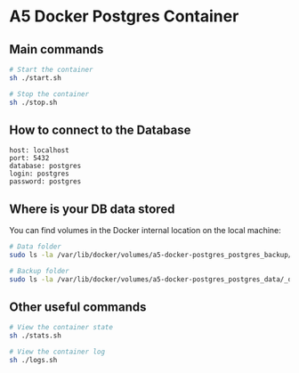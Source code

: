 # A5 Docker Postgres Container

## Main commands

``` sh
# Start the container
sh ./start.sh

# Stop the container
sh ./stop.sh
```

## How to connect to the Database

```
host: localhost
port: 5432
database: postgres
login: postgres
password: postgres
```

## Where is your DB data stored

You can find volumes in the Docker internal location on the local machine:

``` sh
# Data folder
sudo ls -la /var/lib/docker/volumes/a5-docker-postgres_postgres_backup/_data

# Backup folder
sudo ls -la /var/lib/docker/volumes/a5-docker-postgres_postgres_data/_data
```

## Other useful commands

``` sh
# View the container state
sh ./stats.sh

# View the container log
sh ./logs.sh
```